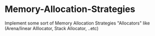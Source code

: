 # Memory-Allocation-Strategies
Implement some sort of Memory Allocation Strategies "Allocators" like (Arena/linear Alllocator, Stack Allocator, ..etc)
